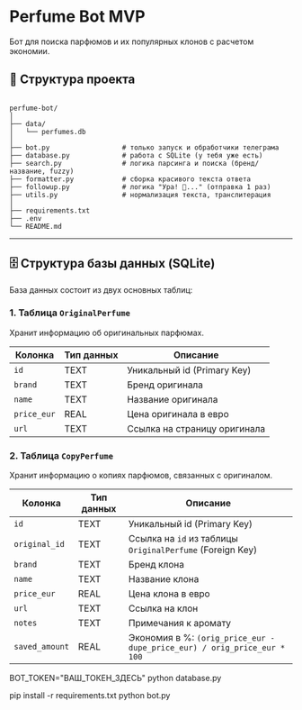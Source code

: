 # Perfume Bot MVP

Бот для поиска парфюмов и их популярных клонов с расчетом экономии.


## 📂 Структура проекта

```

perfume-bot/
│
├── data/
│   └── perfumes.db
│
├── bot.py                  # только запуск и обработчики телеграма
├── database.py             # работа с SQLite (у тебя уже есть)
├── search.py               # логика парсинга и поиска (бренд/название, fuzzy)
├── formatter.py            # сборка красивого текста ответа
├── followup.py             # логика "Ура! 🎉..." (отправка 1 раз)
├── utils.py                # нормализация текста, транслитерация
│
├── requirements.txt
├── .env
└── README.md
```

---

## 🗄️ Структура базы данных (SQLite)

База данных состоит из двух основных таблиц:

### 1. Таблица `OriginalPerfume`
Хранит информацию об оригинальных парфюмах.

| Колонка          | Тип данных | Описание      
|------------------|------------|-----------------------------
| `id`             | TEXT       | Уникальный id (Primary Key) |
| `brand`          | TEXT       | Бренд оригинала             |
| `name`           | TEXT       | Название оригинала          |
| `price_eur`      | REAL       | Цена оригинала в евро       |
| `url`            | TEXT       | Ссылка на страницу оригинала|

### 2. Таблица `CopyPerfume`
Хранит информацию о копиях парфюмов, связанных с оригиналом.

| Колонка          | Тип данных | Описание  
|------------------|------------|-----------
| `id`             | TEXT       |Уникальный id (Primary Key)
| `original_id`    | TEXT       | Ссылка на `id` из таблицы `OriginalPerfume` (Foreign Key) |
| `brand`          | TEXT       | Бренд клона                     |
| `name`           | TEXT       | Название клона                  |
| `price_eur`      | REAL       | Цена клона в евро               |
| `url`            | TEXT       | Ссылка на клон                  |
| `notes`          | TEXT       | Примечания к аромату            |
| `saved_amount`   | REAL       | Экономия в %: `(orig_price_eur - dupe_price_eur) / orig_price_eur * 100` |

BOT_TOKEN="ВАШ_ТОКЕН_ЗДЕСЬ"
python database.py

pip install -r requirements.txt
python bot.py